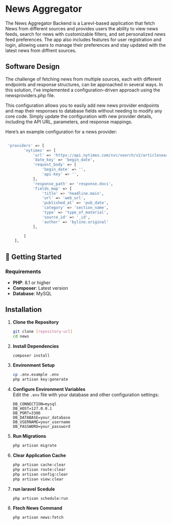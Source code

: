 # News Aggregator
  The News Aggregator Backend is a Larevl-based application that fetch News from different sources and provides users the ability to view news feeds, search for news with customizable filters, and set personalized news feed preferences. The app also includes features for user registration and login, allowing users to manage their preferences and stay updated with the latest news from diffrent sources.

## Software Design 
 The challenge of fetching news from multiple sources, each with different endpoints and response structures, can be approached in several ways. In this solution, I’ve implemented a configuration-driven approach using the newsproviders.php file.

This configuration allows you to easily add new news provider endpoints and map their responses to database fields without needing to modify any core code. Simply update the configuration with new provider details, including the API URL, parameters, and response mappings.

Here’s an example configuration for a news provider:

```bash

 'providers' => [
        'nytimes' => [
            'url' => 'https://api.nytimes.com/svc/search/v2/articlesearch.json',
            'date_key' => 'begin_date',
            'request_body' => [
                'begin_date' => '',
                'api-key' => '',
            ],
            'response_path' => 'response.docs',
            'fields_map' => [
                'title' => 'headline.main',
                'url' => 'web_url',
                'published_at' => 'pub_date',
                'category' => 'section_name',
                'type' => 'type_of_material',
                'source_id' => '_id',
                'author' => 'byline.original'
            ],

        ]
    ],
```
## 🚀 Getting Started  

### Requirements  
- **PHP**: 8.1 or higher  
- **Composer**: Latest version  
- **Database**: MySQL  


## Installation  

1. **Clone the Repository**  
   ```bash  
   git clone [repository-url]  
   cd news
   ```  

2. **Install Dependencies**  
   ```bash  
   composer install  
   ```  

3. **Environment Setup**  
   ```bash  
   cp .env.example .env  
   php artisan key:generate  
   ```  

4. **Configure Environment Variables**  
   Edit the `.env` file with your database and other configuration settings:  
   ```  
   DB_CONNECTION=mysql  
   DB_HOST=127.0.0.1  
   DB_PORT=3306  
   DB_DATABASE=your_database  
   DB_USERNAME=your_username  
   DB_PASSWORD=your_password  
   ```  

5. **Run Migrations**  
   ```bash  
   php artisan migrate  
   ```  



6. **Clear Application Cache**  
   ```bash  
   php artisan cache:clear  
   php artisan route:clear  
   php artisan config:clear  
   php artisan view:clear  
   ```

7. **run laravel Scedule** 
     ```bash  
    php artisan schedule:run 
     ```
8. **Ftech News Command** 
     ```bash  
    php artisan news:fetch 
     ```
